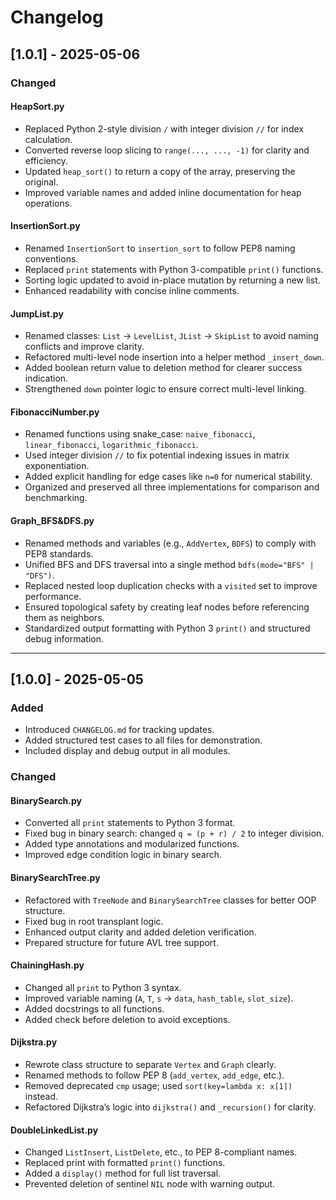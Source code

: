 # Changelog

## [1.0.1] - 2025-05-06

### Changed

#### HeapSort.py
- Replaced Python 2-style division `/` with integer division `//` for index calculation.
- Converted reverse loop slicing to `range(..., ..., -1)` for clarity and efficiency.
- Updated `heap_sort()` to return a copy of the array, preserving the original.
- Improved variable names and added inline documentation for heap operations.

#### InsertionSort.py
- Renamed `InsertionSort` to `insertion_sort` to follow PEP8 naming conventions.
- Replaced `print` statements with Python 3-compatible `print()` functions.
- Sorting logic updated to avoid in-place mutation by returning a new list.
- Enhanced readability with concise inline comments.

#### JumpList.py
- Renamed classes: `List` → `LevelList`, `JList` → `SkipList` to avoid naming conflicts and improve clarity.
- Refactored multi-level node insertion into a helper method `_insert_down`.
- Added boolean return value to deletion method for clearer success indication.
- Strengthened `down` pointer logic to ensure correct multi-level linking.

#### FibonacciNumber.py
- Renamed functions using snake_case: `naive_fibonacci`, `linear_fibonacci`, `logarithmic_fibonacci`.
- Used integer division `//` to fix potential indexing issues in matrix exponentiation.
- Added explicit handling for edge cases like `n=0` for numerical stability.
- Organized and preserved all three implementations for comparison and benchmarking.

#### Graph_BFS&DFS.py
- Renamed methods and variables (e.g., `AddVertex`, `BDFS`) to comply with PEP8 standards.
- Unified BFS and DFS traversal into a single method `bdfs(mode="BFS" | "DFS")`.
- Replaced nested loop duplication checks with a `visited` set to improve performance.
- Ensured topological safety by creating leaf nodes before referencing them as neighbors.
- Standardized output formatting with Python 3 `print()` and structured debug information.


------------------------------------------

## [1.0.0] - 2025-05-05

### Added
- Introduced `CHANGELOG.md` for tracking updates.
- Added structured test cases to all files for demonstration.
- Included display and debug output in all modules.

### Changed

#### BinarySearch.py
- Converted all `print` statements to Python 3 format.
- Fixed bug in binary search: changed `q = (p + r) / 2` to integer division.
- Added type annotations and modularized functions.
- Improved edge condition logic in binary search.

#### BinarySearchTree.py
- Refactored with `TreeNode` and `BinarySearchTree` classes for better OOP structure.
- Fixed bug in root transplant logic.
- Enhanced output clarity and added deletion verification.
- Prepared structure for future AVL tree support.

#### ChainingHash.py
- Changed all `print` to Python 3 syntax.
- Improved variable naming (`A`, `T`, `s` → `data`, `hash_table`, `slot_size`).
- Added docstrings to all functions.
- Added check before deletion to avoid exceptions.

#### Dijkstra.py
- Rewrote class structure to separate `Vertex` and `Graph` clearly.
- Renamed methods to follow PEP 8 (`add_vertex`, `add_edge`, etc.).
- Removed deprecated `cmp` usage; used `sort(key=lambda x: x[1])` instead.
- Refactored Dijkstra’s logic into `dijkstra()` and `_recursion()` for clarity.

#### DoubleLinkedList.py
- Changed `ListInsert`, `ListDelete`, etc., to PEP 8-compliant names.
- Replaced print with formatted `print()` functions.
- Added a `display()` method for full list traversal.
- Prevented deletion of sentinel `NIL` node with warning output.